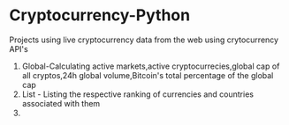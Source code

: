 # Cryptocurrency-Python
Projects using live cryptocurrency data from the web using crytocurrency API's
1. Global-Calculating active markets,active cryptocurrecies,global cap of all cryptos,24h global volume,Bitcoin's total percentage of the global cap
2. List - Listing the respective ranking of currencies and countries associated with them
3. 
